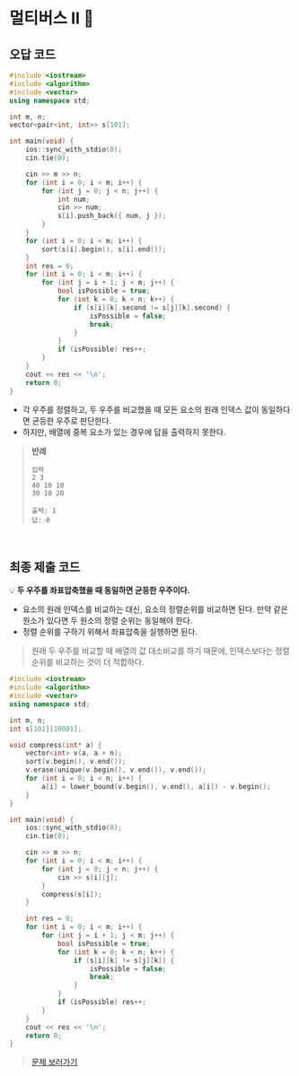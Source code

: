 # 멀티버스 II 🥇

## 오답 코드

```cpp
#include <iostream>
#include <algorithm>
#include <vector>
using namespace std;

int m, n;
vector<pair<int, int>> s[101];

int main(void) {
    ios::sync_with_stdio(0);
    cin.tie(0);

    cin >> m >> n;
    for (int i = 0; i < m; i++) {
        for (int j = 0; j < n; j++) {
            int num;
            cin >> num;
            s[i].push_back({ num, j });
        }
    }
    for (int i = 0; i < m; i++) {
        sort(s[i].begin(), s[i].end());
    }
    int res = 0;
    for (int i = 0; i < m; i++) {
        for (int j = i + 1; j < m; j++) {
            bool isPossible = true;
            for (int k = 0; k < n; k++) {
                if (s[i][k].second != s[j][k].second) {
                    isPossible = false;
                    break;
                }
            }
            if (isPossible) res++;
        }
    }
    cout << res << '\n';
    return 0;
}
```

- 각 우주를 정렬하고, 두 우주를 비교했을 때 모든 요소의 원래 인덱스 값이 동일하다면 균등한 우주로 판단한다.
- 하지만, 배열에 중복 요소가 있는 경우에 답을 출력하지 못한다.

> **반례**
>
> ```
> 입력
> 2 3
> 40 10 10
> 30 10 20
>
> 출력: 1
> 답: 0
> ```

<br/>

## 최종 제출 코드

💡 **두 우주를 좌표압축했을 때 동일하면 균등한 우주이다.**

- 요소의 원래 인덱스를 비교하는 대신, 요소의 정렬순위를 비교하면 된다. 만약 같은 원소가 있다면 두 원소의 정렬 순위는 동일해야 한다.
- 정렬 순위를 구하기 위해서 좌표압축을 실행하면 된다.

> 원래 두 우주를 비교할 때 배열의 값 대소비교를 하기 때문에, 인덱스보다는 정렬 순위를 비교하는 것이 더 적합하다.

```cpp
#include <iostream>
#include <algorithm>
#include <vector>
using namespace std;

int m, n;
int s[101][10001];

void compress(int* a) {
    vector<int> v(a, a + n);
    sort(v.begin(), v.end());
    v.erase(unique(v.begin(), v.end()), v.end());
    for (int i = 0; i < n; i++) {
        a[i] = lower_bound(v.begin(), v.end(), a[i]) - v.begin();
    }
}

int main(void) {
    ios::sync_with_stdio(0);
    cin.tie(0);

    cin >> m >> n;
    for (int i = 0; i < m; i++) {
        for (int j = 0; j < n; j++) {
            cin >> s[i][j];
        }
        compress(s[i]);
    }

    int res = 0;
    for (int i = 0; i < m; i++) {
        for (int j = i + 1; j < m; j++) {
            bool isPossible = true;
            for (int k = 0; k < n; k++) {
                if (s[i][k] != s[j][k]) {
                    isPossible = false;
                    break;
                }
            }
            if (isPossible) res++;
        }
    }
    cout << res << '\n';
    return 0;
}
```

> [문제 보러가기](https://www.acmicpc.net/problem/18869)
